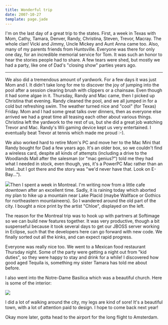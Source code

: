 ```yaml
---
title: Wonderful trip
date: 2007-10-27
template: page.jade
---
```


I'm on the last day of a great trip to the states. First, a week in Texas
with Mom, Cathy, Tamara, Denver, Randy, Christina, Steven, Trevor, Macray.
The whole clan! Vicki and Jimmy, Uncle Mickey and Aunt Anna came too. Also,
many of my parents friends from Huntsville. Everyone was there for only
one day, for an incredible memorial service for Tom. It was such an honor
to hear the stories people had to share. A few tears were shed, but mostly
we had a party, like one of Dad's "closing show" parties years ago.
  
---
  
We also did a tremendous amount of yardwork. For a few days it was just
Mom and I. It didn't take long for me to discover the joy of jumping into
the pool after a session clearing brush with clippers or a chainsaw. Even
though it had some algae in it. Thursday, Randy and Mac came, then I picked
up Christina that evening. Randy cleaned the pool, and we all jumped in
for a cold but refreshing swim. The weather turned nice and "cool" (for
Texas) Friday. Mom and I had some great talks over dinners, then as everyone
else arrived we had a great time all teasing each other about various things.
Christina left the yardwork to the rest of us, but she did a great job
watching Trevor and Mac. Randy's Wii gaming device kept us very entertained.
I eventually beat Trevor at tennis which made me proud :-).
  
  
We also worked hard to retire Mom's PC and move her to the Mac Mini that
Randy bought for Dad a few years ago. It's an older box, so we couldn't
find a wireless card, despite all kinds of attempts (including a drive
to the Woodlands Mall after the salesman (or "mac genius?") told me they
had what I needed in stock, even though, yes, it's a PowerPC Mac rather
than an Intel...but I got there and the story was "we'd never have that.
Look on E-Bay...").
  
  
![](http://www.guildegraphique.com/typo3temp/pics/68987f4e85.jpg)Then I spent a week in Montreal. I'm writing now from a little cafe downtown
after an excellent time. Sadly, it is raining today which aborted my plan
to hike up a mountain near Lake Placid (maybe Wallface or Gothics for northeastern
mountaineers). So I wandered around the old part of the city. I bought
a nice print by the artist "Chloe", displayed on the left.
  
  
The reason for the Montreal trip was to hook up with partners at Softimage
so we can build new features together. It was very productive, though a
bit suspenseful because it took several days to get our JBOSS server working
in Eclipse, such that the developers here can go forward with new code.
We finally sorted out all the kinks, and can expect rapid progress.
  
  
Everyone was really nice too. We went to a Mexican food restaurant Thursday
night. Some of the party were getting a night out from "kid duties", so
they were happy to stay and drink for a while! I discovered how good aged
Tequila is, something my sister Tamara has told me about before.
  
  
I also went into the Notre-Dame Basilica which was a beautiful church.
Here is some of the interior:
  
  
![](http://www.basiliquenddm.org/images/plan_arch/arch_1.jpg)
  
  
  
I did a lot of walking around the city, my legs are kind of sore! It's
a beautiful town, with a lot of attention paid to design. I hope to come
back next year!
  
  
Okay more later, gotta head to the airport for the long flight to Amsterdam.
